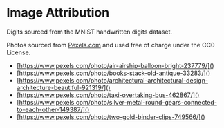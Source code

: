 # Image Attribution

Digits sourced from the MNIST handwritten digits dataset.

Photos sourced from [Pexels.com](https://www.pexels.com/) and used free of charge under the CC0 License.

- [https://www.pexels.com/photo/air-airship-balloon-bright-237779/]()
- [https://www.pexels.com/photo/books-stack-old-antique-33283/]()
- [https://www.pexels.com/photo/architectural-architectural-design-architecture-beautiful-921319/]()
- [https://www.pexels.com/photo/taxi-overtaking-bus-462867/]()
- [https://www.pexels.com/photo/silver-metal-round-gears-connected-to-each-other-149387/]()
- [https://www.pexels.com/photo/two-gold-binder-clips-749566/]()


